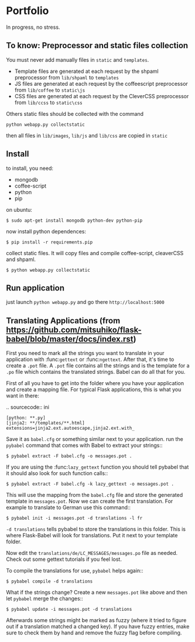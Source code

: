 Portfolio
=========

In progress, no stress.

To know: Preprocessor and static files collection
----------------------------------------
You must never add manually files in `static` and `templates`.

* Template files are generated at each request by the shpaml preprocessor from `lib/shpaml` to `templates`
* JS files are generated at each request by the coffeescript preprocessor from `lib/coffee` to `static\js`
* CSS files are generated at each request by the CleverCSS preprocessor from `lib/ccss` to `static\css`

Others static files should be collected with the command

`python webapp.py collectstatic`

then  all files in `lib/images`, `lib/js` and `lib/css` are copied in `static`

Install
-------

to install, you need:

* mongodb
* coffee-script
* python
* pip

on ubuntu:

	$ sudo apt-get install mongodb python-dev python-pip

now install python dependences:

	$ pip install -r requirements.pip

collect static files. It will copy files and compile coffee-script, cleaverCSS and shpaml.

	$ python webapp.py collectstatic

Run application
---------------

just launch `python webapp.py`
and go there `http://localhost:5000`

Translating Applications (from https://github.com/mitsuhiko/flask-babel/blob/master/docs/index.rst)
---------------------------------------------------------------------------------------------------

First you need to mark all the strings you want to translate in your
application with :func:`gettext` or :func:`ngettext`.  After that, it's
time to create a ``.pot`` file.  A ``.pot`` file contains all the strings
and is the template for a ``.po`` file which contains the translated
strings.  Babel can do all that for you.

First of all you have to get into the folder where you have your
application and create a mapping file.  For typical Flask applications, this
is what you want in there:

.. sourcecode:: ini

    [python: **.py]
    [jinja2: **/templates/**.html]
    extensions=jinja2.ext.autoescape,jinja2.ext.with_

Save it as ``babel.cfg`` or something similar next to your application.
run the `pybabel` command that comes with Babel to
extract your strings::

    $ pybabel extract -F babel.cfg -o messages.pot .

If you are using the :func:`lazy_gettext` function you should tell pybabel
that it should also look for such function calls::

    $ pybabel extract -F babel.cfg -k lazy_gettext -o messages.pot .

This will use the mapping from the ``babel.cfg`` file and store the
generated template in ``messages.pot``.  Now we can create the first
translation.  For example to translate to German use this command::

    $ pybabel init -i messages.pot -d translations -l fr

``-d translations`` tells pybabel to store the translations in this
folder.  This is where Flask-Babel will look for translations.  Put it
next to your template folder.

Now edit the ``translations/de/LC_MESSAGES/messages.po`` file as needed.
Check out some gettext tutorials if you feel lost.

To compile the translations for use, ``pybabel`` helps again::

    $ pybabel compile -d translations

What if the strings change?  Create a new ``messages.pot`` like above and
then let ``pybabel`` merge the changes::

    $ pybabel update -i messages.pot -d translations

Afterwards some strings might be marked as fuzzy (where it tried to figure
out if a translation matched a changed key).  If you have fuzzy entries,
make sure to check them by hand and remove the fuzzy flag before
compiling.

